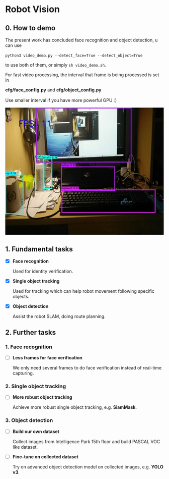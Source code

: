 # Robot Vision

## 0. How to demo

The present work has concluded face recognition and object detection, u can use

`python3 video_demo.py --detect_face=True --detect_object=True`

to use both of them, or simply `sh video_demo.sh`.

For fast video processing, the interval that frame is being processed is set in

**cfg/face_config.py** and **cfg/object_config.py**

Use smaller interval if you have more powerful GPU :）



![](docs/demo.jpg)



## 1. Fundamental tasks

- [x] **Face recognition**

  Used for identity verification.

- [x] **Single object tracking**

  Used for tracking which can help robot movement following specific objects.

- [x] **Object detection**

  Assist the robot SLAM, doing route planning.

  

## 2. Further tasks

### 1. Face recognition

- [ ] **Less frames for face verification**

  We only need several frames to do face verification instead of real-time capturing.

### 2. Single object tracking

- [ ] **More robust object tracking**

  Achieve more robust single object tracking, e.g. **SiamMask**.

### 3. Object detection

- [ ] **Build our own dataset**

  Collect images from Intelligence Park 15th floor and build PASCAL VOC like dataset.

- [ ] **Fine-tune on collected dataset**

  Try on advanced object detection model on collected images, e.g. **YOLO v3**.

